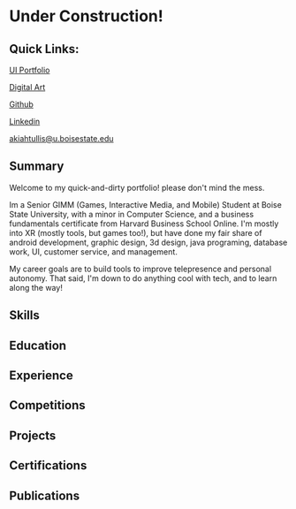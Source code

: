 # Under Construction!

## Quick Links:

[UI Portfolio](https://drive.google.com/drive/folders/1udLUYkC2TVD_KmauKkFPYWmEx4y9IGzs?usp=sharing)

[Digital Art](https://drive.google.com/drive/folders/1iIDcPVIe7mZsgNjVMMsYwuUCIs4TGTfe?usp=sharing)

[Github](https://github.com/Ill-Satisfaction)

[Linkedin](https://www.linkedin.com/in/akiah-tullis-6a8101179/)

[akiahtullis@u.boisestate.edu](akiahtullis@u.boisestate.edu)


## Summary

Welcome to my quick-and-dirty portfolio! please don't mind the mess. 

Im a Senior GIMM (Games, Interactive Media, and Mobile) Student at Boise State University, with a minor in Computer Science, and a business fundamentals certificate from Harvard Business School Online. I'm mostly into XR (mostly tools, but games too!), but have done my fair share of android development, graphic design, 3d design, java programing, database work, UI, customer service, and management.

My career goals are to build tools to improve telepresence and personal autonomy. That said, I'm down to do anything cool with tech, and to learn along the way!

## Skills
## Education
## Experience
## Competitions
## Projects
## Certifications
## Publications
